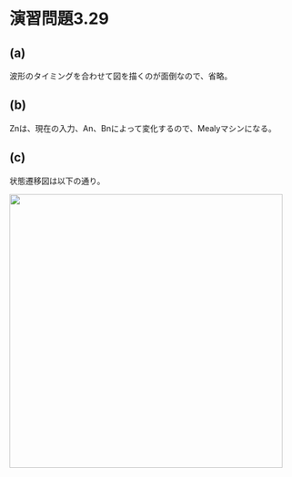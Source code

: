 # 演習問題3.29

## (a)

波形のタイミングを合わせて図を描くのが面倒なので、省略。

## (b)

Znは、現在の入力、An、Bnによって変化するので、Mealyマシンになる。

## (c)

状態遷移図は以下の通り。

<img src="https://horie-t.github.io/DigitalDesignAndComputerArchitecture-Ans/images/ex3-29/ex3-29-state.svg" width="480px" />
